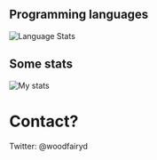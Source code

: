 ## Programming languages
![Language Stats](https://github-readme-stats.vercel.app/api/top-langs/?username=woodfairy&layout=compact)  
## Some stats
![My stats](https://github-readme-stats.vercel.app/api?username=woodfairy&show_icons=true&layout=compact)

# Contact? 
Twitter: @woodfairyd
